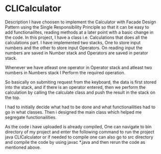 # CLICalculator

Description
I have choosen to implement the Calculator with Facade Design Pattern using the Single Responsibility Principle so that it can be easy to add functionailites, reading methods at a later point with a basic change in the code.
In this project, I have a class i.e. Calculations that does all the calculations part. 
I have implemented two stacks, One to store input numbers and the other to store input Operators.
On reading input the numbers are saved in Number stack and Operators are saved in perator stack.

Whenever we have atleast one operator in Operator stack and atleast two numbers in Numbers stack I Perform the required operation.

So basically on submiting request from the keyboard, the data is first stored into the stack, and if there is an operator entered, then we perform the calculation by calling the calculate class and push the result in the stack on the top.

I had to initially decide what had to be done and what functionailities had to go in what classes. Then i designed the main class which helped me segregate functionailities.


As the code i have uploaded is already compiled, One can navigate to bin directory of my project and enter the following command to run the project
java CLICalculator
or if needed to compile one can also go to src directory and compile the code by using javac *.java and then rerun the code as mentioned above.
